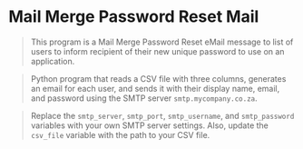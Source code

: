 # Mail Merge Password Reset Mail

>This program is a Mail Merge Password Reset eMail message to list of users to inform recipient of their new unique password to use on an application.  

>Python program that reads a CSV file with three columns, generates an email for each user, and sends it with their display name, email, and password using the SMTP server ```smtp.mycompany.co.za```.  

>Replace the ```smtp_server```, ```smtp_port```, ```smtp_username```, and ```smtp_password``` variables with your own SMTP server settings. Also, update the ```csv_file``` variable with the path to your CSV file.  
